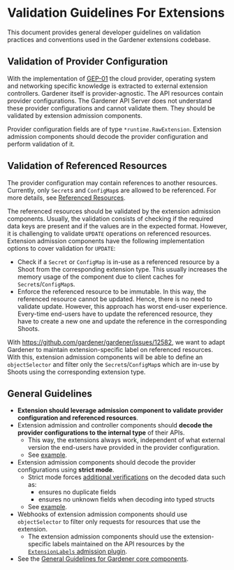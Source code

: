 # Validation Guidelines For Extensions

This document provides general developer guidelines on validation practices and conventions used in the Gardener extensions codebase.

## Validation of Provider Configuration

With the implementation of [GEP-01](../proposals/01-extensibility.md) the cloud provider, operating system and networking specific knowledge is extracted to external extension controllers.
Gardener itself is provider-agnostic.
The API resources contain provider configurations.
The Gardener API Server does not understand these provider configurations and cannot validate them.
They should be validated by extension admission components.

Provider configuration fields are of type `*runtime.RawExtension`.
Extension admission components should decode the provider configuration and perform validation of it.

## Validation of Referenced Resources

The provider configuration may contain references to another resources.
Currently, only `Secret`s and `ConfigMap`s are allowed to be referenced.
For more details, see [Referenced Resources](../extensions/referenced-resources.md).

The referenced resources should be validated by the extension admission components.
Usually, the validation consists of checking if the required data keys are present and if the values are in the expected format.
However, it is challenging to validate `UPDATE` operations on referenced resources.
Extension admission components have the following implementation options to cover validation for `UPDATE`:
- Check if a `Secret` or `ConfigMap` is in-use as a referenced resource by a Shoot from the corresponding extension type. This usually increases the memory usage of the component due to client caches for `Secret`s/`ConfigMap`s.
- Enforce the referenced resource to be immutable. In this way, the referenced resource cannot be updated. Hence, there is no need to validate update. However, this approach has worst end-user experience. Every-time end-users have to update the referenced resource, they have to create a new one and update the reference in the corresponding Shoots.

With https://github.com/gardener/gardener/issues/12582, we want to adapt Gardener to maintain extension-specific label on referenced resources. With this, extension admission components will be able to define an `objectSelector` and filter only the `Secret`s/`ConfigMap`s which are in-use by Shoots using the corresponding extension type.

## General Guidelines

- **Extension should leverage admission component to validate provider configuration and referenced resources**.
- Extension admission and controller components should **decode the provider configurations to the internal type** of their APIs.
  - This way, the extensions always work, independent of what external version the end-users have provided in the provider configuration.
  - See [example](https://github.com/gardener/gardener/blob/f6fb7e2ca019fdd2a09c0a5da6475bf5d6bd2430/pkg/provider-local/admission/validator/namespacedcloudprofile.go#L50-L55).
- Extension admission components should decode the provider configurations using **strict mode**.
  - Strict mode forces [additional verifications](https://github.com/kubernetes-sigs/json/blob/cfa47c3a1cc8ff0eff148aa9ec5b0226d0909e87/json.go#L89-L91) on the decoded data such as:
    - ensures no duplicate fields
    - ensures no unknown fields when decoding into typed structs
  - See [example](https://github.com/gardener/gardener/blob/f6fb7e2ca019fdd2a09c0a5da6475bf5d6bd2430/pkg/provider-local/controller/worker/actuator.go#L53).
- Webhooks of extension admission components should use `objectSelector` to filter only requests for resources that use the extension.
  - The extension admission components should use the extension-specific labels maintained on the API resources by the [`ExtensionLabels` admission plugin](../concepts/apiserver-admission-plugins.md#extensionlabels).
- See the [General Guidelines for Gardener core components](./validation-guidelines.md#general-guidelines).
